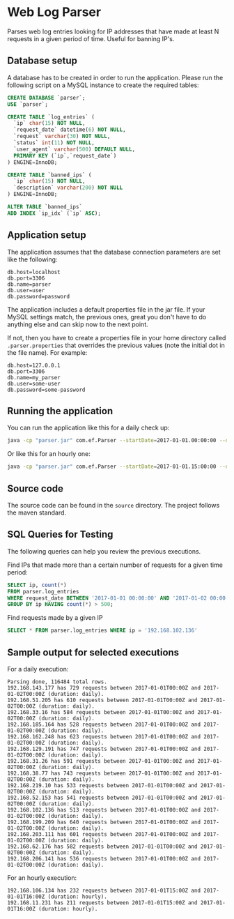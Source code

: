 Web Log Parser
=================================================

Parses web log entries looking for IP addresses that have made at least N requests in a given period of time.
Useful for banning IP's.

Database setup
-------------------------------------------------

A database has to be created in order to run the application.
Please run the following script on a MySQL instance to create the required tables:

```sql
CREATE DATABASE `parser`;
USE `parser`;

CREATE TABLE `log_entries` (
  `ip` char(15) NOT NULL,
  `request_date` datetime(6) NOT NULL,
  `request` varchar(30) NOT NULL,
  `status` int(11) NOT NULL,
  `user_agent` varchar(500) DEFAULT NULL,
  PRIMARY KEY (`ip`,`request_date`)
) ENGINE=InnoDB;

CREATE TABLE `banned_ips` (
  `ip` char(15) NOT NULL,
  `description` varchar(200) NOT NULL
) ENGINE=InnoDB;

ALTER TABLE `banned_ips`
ADD INDEX `ip_idx` (`ip` ASC);
```

Application setup
-------------------------------------------------

The application assumes that the database connection parameters are set like the following:

```properties
db.host=localhost
db.port=3306
db.name=parser
db.user=user
db.password=password
```

The application includes a default properties file in the jar file. If your MySQL settings match,
the previous ones, great you don't have to do anything else and can skip now to the next point.

If not, then you have to create a properties file in your home directory called `.parser.properties`
that overrides the previous values (note the initial dot in the file name). For example:

```properties
db.host=127.0.0.1
db.port=3306
db.name=my_parser
db.user=some-user
db.password=some-password
```

Running the application
-------------------------------------------------

You can run the application like this for a daily check up:

```sh
java -cp "parser.jar" com.ef.Parser --startDate=2017-01-01.00:00:00 --duration=daily --threshold=500 --accesslog=/path/to/access.log
```

Or like this for an hourly one:

```sh
java -cp "parser.jar" com.ef.Parser --startDate=2017-01-01.15:00:00 --duration=hourly --threshold=200 --accesslog=/path/to/access.log
```


Source code
-------------------------------------------------

The source code can be found in the `source` directory.
The project follows the maven standard.


SQL Queries for Testing
-------------------------------------------------

The following queries can help you review the previous executions.

Find IPs that made more than a certain number of requests for a given time period:

```sql
SELECT ip, count(*)
FROM parser.log_entries
WHERE request_date BETWEEN '2017-01-01 00:00:00' AND '2017-01-02 00:00:00'
GROUP BY ip HAVING count(*) > 500;
```

Find requests made by a given IP

```sql
SELECT * FROM parser.log_entries WHERE ip = '192.168.102.136'
```


Sample output for selected executions
-------------------------------------------------

For a daily execution:

```
Parsing done, 116484 total rows.
192.168.143.177 has 729 requests between 2017-01-01T00:00Z and 2017-01-02T00:00Z (duration: daily).
192.168.51.205 has 610 requests between 2017-01-01T00:00Z and 2017-01-02T00:00Z (duration: daily).
192.168.33.16 has 584 requests between 2017-01-01T00:00Z and 2017-01-02T00:00Z (duration: daily).
192.168.185.164 has 528 requests between 2017-01-01T00:00Z and 2017-01-02T00:00Z (duration: daily).
192.168.162.248 has 623 requests between 2017-01-01T00:00Z and 2017-01-02T00:00Z (duration: daily).
192.168.129.191 has 747 requests between 2017-01-01T00:00Z and 2017-01-02T00:00Z (duration: daily).
192.168.31.26 has 591 requests between 2017-01-01T00:00Z and 2017-01-02T00:00Z (duration: daily).
192.168.38.77 has 743 requests between 2017-01-01T00:00Z and 2017-01-02T00:00Z (duration: daily).
192.168.219.10 has 533 requests between 2017-01-01T00:00Z and 2017-01-02T00:00Z (duration: daily).
192.168.52.153 has 541 requests between 2017-01-01T00:00Z and 2017-01-02T00:00Z (duration: daily).
192.168.102.136 has 513 requests between 2017-01-01T00:00Z and 2017-01-02T00:00Z (duration: daily).
192.168.199.209 has 640 requests between 2017-01-01T00:00Z and 2017-01-02T00:00Z (duration: daily).
192.168.203.111 has 601 requests between 2017-01-01T00:00Z and 2017-01-02T00:00Z (duration: daily).
192.168.62.176 has 582 requests between 2017-01-01T00:00Z and 2017-01-02T00:00Z (duration: daily).
192.168.206.141 has 536 requests between 2017-01-01T00:00Z and 2017-01-02T00:00Z (duration: daily).
```

For an hourly execution:

```
192.168.106.134 has 232 requests between 2017-01-01T15:00Z and 2017-01-01T16:00Z (duration: hourly).
192.168.11.231 has 211 requests between 2017-01-01T15:00Z and 2017-01-01T16:00Z (duration: hourly).
```
